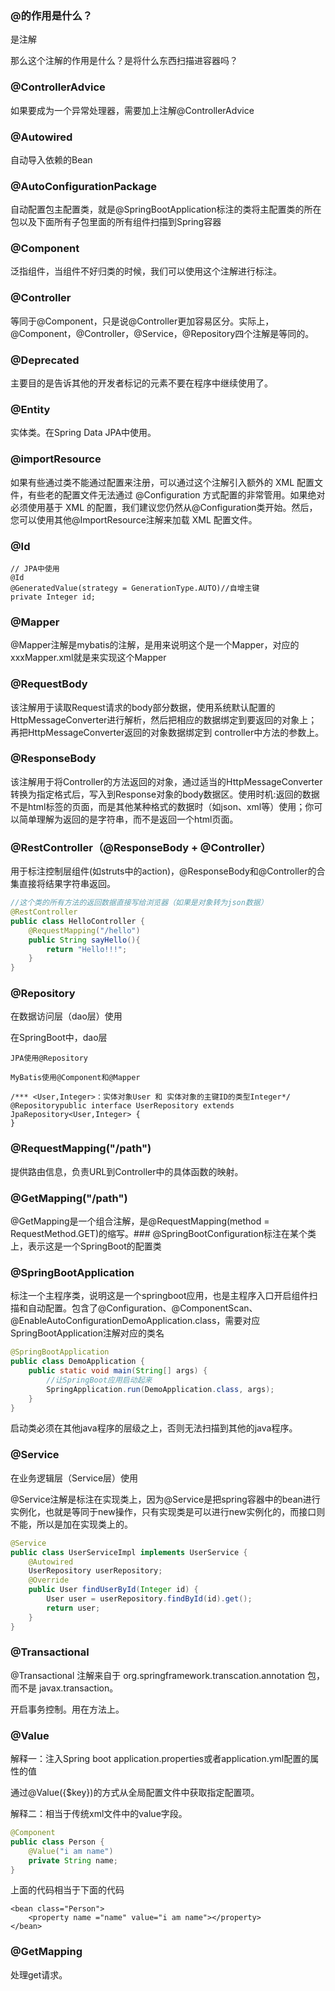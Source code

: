
### @的作用是什么？

是注解

那么这个注解的作用是什么？是将什么东西扫描进容器吗？

### @ControllerAdvice
如果要成为一个异常处理器，需要加上注解@ControllerAdvice

### @Autowired

自动导入依赖的Bean

### @AutoConfigurationPackage

自动配置包主配置类，就是@SpringBootApplication标注的类将主配置类的所在包以及下面所有子包里面的所有组件扫描到Spring容器

### @Component

泛指组件，当组件不好归类的时候，我们可以使用这个注解进行标注。

### @Controller

等同于@Component，只是说@Controller更加容易区分。实际上，@Component，@Controller，@Service，@Repository四个注解是等同的。

### @Deprecated

主要目的是告诉其他的开发者标记的元素不要在程序中继续使用了。

### @Entity
实体类。在Spring Data JPA中使用。

### @importResource

如果有些通过类不能通过配置来注册，可以通过这个注解引入额外的 XML 配置文件，有些老的配置文件无法通过 @Configuration 方式配置的非常管用。如果绝对必须使用基于 XML 的配置，我们建议您仍然从@Configuration类开始。然后，您可以使用其他@ImportResource注解来加载 XML 配置文件。

### @Id

```text
// JPA中使用
@Id
@GeneratedValue(strategy = GenerationType.AUTO)//自增主键
private Integer id;
```
### @Mapper

@Mapper注解是mybatis的注解，是用来说明这个是一个Mapper，对应的xxxMapper.xml就是来实现这个Mapper

### @RequestBody

该注解用于读取Request请求的body部分数据，使用系统默认配置的HttpMessageConverter进行解析，然后把相应的数据绑定到要返回的对象上；再把HttpMessageConverter返回的对象数据绑定到 controller中方法的参数上。

### @ResponseBody

该注解用于将Controller的方法返回的对象，通过适当的HttpMessageConverter转换为指定格式后，写入到Response对象的body数据区。使用时机:返回的数据不是html标签的页面，而是其他某种格式的数据时（如json、xml等）使用；你可以简单理解为返回的是字符串，而不是返回一个html页面。

### @RestController（@ResponseBody + @Controller）

用于标注控制层组件(如struts中的action)，@ResponseBody和@Controller的合集直接将结果字符串返回。
```java
//这个类的所有方法的返回数据直接写给浏览器（如果是对象转为json数据）
@RestController
public class HelloController {    
    @RequestMapping("/hello")    
    public String sayHello(){        
        return "Hello!!!";    
    }
}
```

### @Repository 

在数据访问层（dao层）使用

在SpringBoot中，dao层
```text
JPA使用@Repository 

MyBatis使用@Component和@Mapper

```

```text
/*** <User,Integer>：实体对象User 和 实体对象的主键ID的类型Integer*/
@Repositorypublic interface UserRepository extends JpaRepository<User,Integer> {
}
```
### @RequestMapping("/path")

提供路由信息，负责URL到Controller中的具体函数的映射。

### @GetMapping("/path")

@GetMapping是一个组合注解，是@RequestMapping(method = RequestMethod.GET)的缩写。### @SpringBootConfiguration标注在某个类上，表示这是一个SpringBoot的配置类

### @SpringBootApplication

标注一个主程序类，说明这是一个springboot应用，也是主程序入口开启组件扫描和自动配置。包含了@Configuration、@ComponentScan、@EnableAutoConfigurationDemoApplication.class，需要对应SpringBootApplication注解对应的类名
```java
@SpringBootApplication
public class DemoApplication {    
    public static void main(String[] args) {        
        //让SpringBoot应用启动起来        
        SpringApplication.run(DemoApplication.class, args);    
    }
}
```
启动类必须在其他java程序的层级之上，否则无法扫描到其他的java程序。

### @Service 
在业务逻辑层（Service层）使用

@Service注解是标注在实现类上，因为@Service是把spring容器中的bean进行实例化，也就是等同于new操作，只有实现类是可以进行new实例化的，而接口则不能，所以是加在实现类上的。

```java
@Service
public class UserServiceImpl implements UserService {    
    @Autowired    
    UserRepository userRepository;    
    @Override    
    public User findUserById(Integer id) {        
        User user = userRepository.findById(id).get();        
        return user;    
    }
}
```
### @Transactional

@Transactional 注解来自于 org.springframework.transcation.annotation 包，而不是 javax.transaction。

开启事务控制。用在方法上。

### @Value

解释一：注入Spring boot application.properties或者application.yml配置的属性的值

通过@Value({$key})的方式从全局配置文件中获取指定配置项。

解释二：相当于传统xml文件中的value字段。

```java
@Component
public class Person {
    @Value("i am name")
    private String name;
}
```

上面的代码相当于下面的代码

```text
<bean class="Person">
    <property name ="name" value="i am name"></property>
</bean>
```

### @GetMapping

处理get请求。
